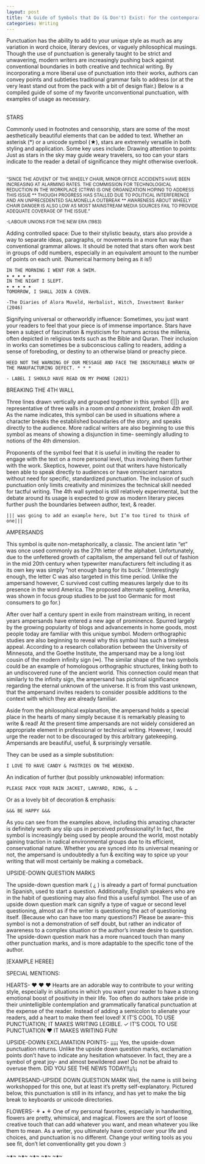 ```yaml
---
layout: post
title: "A Guide of Symbols that Do (& Don't) Exist: for the contemporary literary enthusiast"
categories: Writing
---
```

Punctuation has the ability to add to your unique style as much as any variation in word choice, literary devices, or vaguely philosophical musings. Though the use of punctuation is generally taught to be strict and unwavering, modern writers are increasingly pushing back against conventional boundaries in both creative and technical writing. By incorporating a more liberal use of punctuation into their works, authors can convey points and subtleties traditional grammar fails to address (or at the very least stand out from the pack with a bit of design flair.) Below is a compiled guide of some of my favorite unconventional punctuation, with examples of usage as necessary. 

<br>
STARS

Commonly used in footnotes and censorship, stars are some of the most aesthetically beautiful elements that can be added to text. Whether an asterisk (*) or a unicode symbol (★), stars are extremely versatile in both styling and application. Some key uses include:
	Drawing attention to points: Just as stars in the sky may guide weary travelers, so too can your stars indicate to the reader a detail of significance they might otherwise overlook.

<br>
<small>“SINCE THE ADVENT OF THE WHEELY CHAIR, MINOR OFFICE ACCIDENTS HAVE BEEN INCREASING AT ALARMING RATES. THE COMMISSION FOR TECHNOLOGICAL REDUCTION IN THE WORKPLACE (CTRW) IS ONE ORGANIZATION HOPING TO ADDRESS THIS ISSUE ** THOUGH PROGRESS HAS STALLED DUE TO POLITICAL INTERFERENCE AND AN UNPRECEDENTED SALMONELLA OUTBREAK ** AWARENESS ABOUT WHEELY CHAIR DANGER IS ALSO LOW AS MOST MAINSTREAM MEDIA SOURCES FAIL TO PROVIDE ADEQUATE COVERAGE OF THE ISSUE.”

-LABOUR UNIONS FOR THE NEW ERA (1983)</small>

Adding controlled space: Due to their stylistic beauty, stars also provide a way to separate ideas, paragraphs, or movements in a more fun way than conventional grammar allows. It should be noted that stars often work best in groups of odd numbers, especially in an equivalent amount to the number of points on each unit. (Numerical harmony being as it is!)

	IN THE MORNING I WENT FOR A SWIM.
	★ ★ ★ ★ ★
	IN THE NIGHT I SLEPT.
	★ ★ ★ ★ ★
	TOMORROW, I SHALL JOIN A COVEN.

	-The Diaries of Alora Muveld, Herbalist, Witch, Investment Banker (2046)

Signifying universal or otherworldly influence: Sometimes, you just want your readers to feel that your piece is of immense importance. Stars have been a subject of fascination & mysticism for humans across the millenia, often depicted in religious texts such as the Bible and Quran. Their inclusion in works can sometimes be a subconscious calling to readers, adding a sense of foreboding, or destiny to an otherwise bland or preachy piece. 

	HEED NOT THE WARNING OF OUR MESSAGE AND FACE THE INSCRUTABLE WRATH OF THE MANUFACTURING DEFECT. * * * 

	- LABEL I SHOULD HAVE READ ON MY PHONE (2021)

BREAKING THE 4TH WALL

Three lines drawn vertically and grouped together in this symbol (|||) are representative of three walls in a room *and a nonexistent, broken 4th wall*. As the name indicates, this symbol can be used in situations where a character breaks the established boundaries of the story, and speaks directly to the audience. More radical writers are also beginning to use this symbol as means of showing a disjunction in time- seemingly alluding to notions of the 4th dimension. 

Proponents of the symbol feel that it is useful in inviting the reader to engage with the text on a more personal level, thus involving them further with the work. Skeptics, however, point out that writers have historically been able to speak directly to audiences or have omniscient narrators without need for specific, standardized punctuation. The inclusion of such punctuation only limits creativity and minimizes the technical skill needed for tactful writing. The 4th wall symbol is still relatively experimental, but the debate around its usage is expected to grow as modern literary pieces further push the boundaries between author, text, & reader. 

	||| was going to add an example here, but I’m too tired to think of one|||

AMPERSANDS

This symbol is quite non-metaphorically, a classic. The ancient latin “et” was once used commonly as the 27th letter of the alphabet. Unfortunately, due to the unfettered growth of capitalism, the ampersand fell out of fashion in the mid 20th century when typewriter manufacturers felt including it as its own key was simply “not enough bang for its buck.” (Interestingly enough, the letter C was also targeted in this time period. Unlike the ampersand however, C survived cost cutting measures largely due to its presence in the word America. The proposed alternate spelling, Amerika, was shown in focus group studies to be just too Germanic for most consumers to go for.)

After over half a century spent in exile from mainstream writing, in recent years ampersands have entered a new age of prominence. Spurred largely by the growing popularity of blogs and advancements in home goods, most people today are familiar with this unique symbol. Modern orthographic studies are also beginning to reveal why this symbol has such a timeless appeal. According to a research collaboration between the University of Minnesota, and the Goethe Institute, the ampersand may be a long lost cousin of the modern infinity sign (∞). The similar shape of the two symbols could be an example of homologous orthographic structures, linking both to an undiscovered rune of the ancient world. This connection could mean that similarly to the infinity sign, the ampersand has pictorial significance regarding the eternal unknown of the universe. It is from this vast unknown, that the ampersand invites readers to consider possible additions to the context with which they are already familiar. 

Aside from the philosophical explanation, the ampersand holds a special place in the hearts of many simply because it is remarkably pleasing to write & read! At the present time ampersands are not widely considered an appropriate element in professional or technical writing. However, I would urge the reader not to be discouraged by this arbitrary gatekeeping. Ampersands are beautiful, useful, & surprisingly versatile. 

They can be used as a simple substitution:

	I LOVE TO HAVE CANDY & PASTRIES ON THE WEEKEND.

An indication of further (but possibly unknowable) information:

	PLEASE PACK YOUR RAIN JACKET, LANYARD, RING, & …

Or as a lovely bit of decoration & emphasis:

	&&& BE HAPPY &&&

As you can see from the examples above, including this amazing character is definitely worth any slip ups in perceived professionality! In fact, the symbol is increasingly being used by people around the world, most notably gaining traction in radical environmental groups due to its efficient, conservational nature. Whether you are synced into its universal meaning or not, the ampersand is undoubtedly a fun & exciting way to spice up your writing that will most certainly be making a comeback. 

UPSIDE-DOWN QUESTION MARKS

The upside-down question mark ( ¿ ) is already a part of formal punctuation in Spanish, used to start a question. Additionally, English speakers who are in the habit of questioning may also find this a useful symbol. The use of an upside down question mark can signify a type of vague or second level questioning, almost as if the writer is questioning the act of questioning itself. (Because who can have too many questions?) Please be aware– this symbol is not a demonstration of self doubt, but rather an indicator of awareness to a complex situation or the author’s innate desire to question. The upside-down question mark has a more nuanced touch than many other punctuation marks, and is more adaptable to the specific tone of the author. 


[EXAMPLE HEREE]


SPECIAL MENTIONS:

HEARTS- ♥ ♥ ♥
Hearts are an adorable way to contribute to your writing style, especially in situations in which you want your reader to have a strong emotional boost of positivity in their life. Too often do authors take pride in their unintelligible contemplation and grammatically fanatical punctuation at the expense of the reader. Instead of adding a semicolon to alienate your readers, add a heart to make them feel loved!
		X IT’S COOL TO USE PUNCTUATION; IT MAKES WRITING LEGIBLE. 
		✓ IT’S COOL TO USE PUNCTUATION ♥ IT MAKES WRITING FUN!    
	

UPSIDE-DOWN EXCLAMATION POINTS- ¡¡¡¡¡
Yes, the upside-down punctuation returns. Unlike the upside down question marks, exclamation points don’t have to indicate any hesitation whatsoever. In fact, they are a symbol of great joy- and almost bewildered awe! Do not be afraid to overuse them. 
		DID YOU SEE THE NEWS TODAY!!¡¡!¡¡


AMPERSAND-UPSIDE DOWN QUESTION MARK
Well, the name is still being workshopped for this one, but at least it’s pretty self-explanatory. Pictured below, this punctuation is still in its infancy, and has yet to make the big break to keyboards or unicode directories. 
 
FLOWERS- ⚘ ⁕ ⚘
One of my personal favorites, especially in handwriting, flowers are pretty, whimsical, and magical. Flowers are the sort of loose creative touch that can add whatever you want, and mean whatever you like them to mean. As a writer, you ultimately have control over your life and choices, and punctuation is no different. Change your writing tools as you see fit, don’t let conventionality get you down :)

~⁕~   ~⁕~   ~⁕~   ~⁕~   ~⁕~

